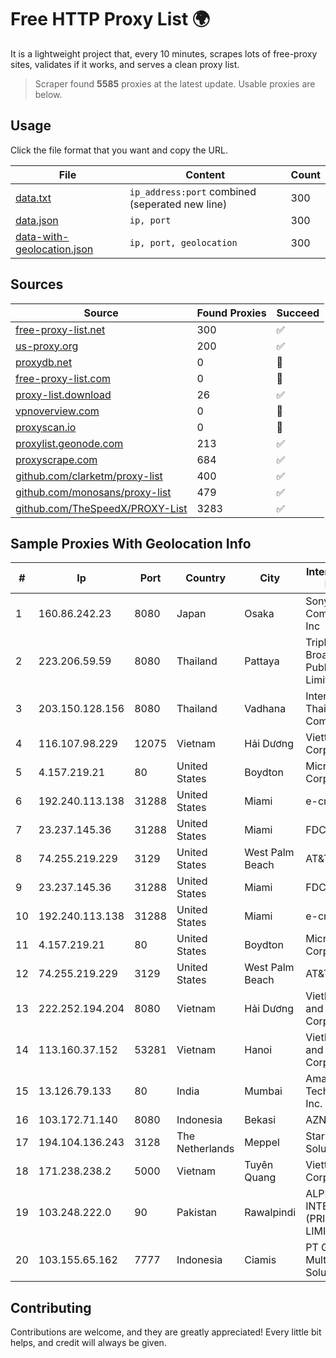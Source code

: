 
# Free HTTP Proxy List 🌍

It is a lightweight project that, every 10 minutes, scrapes lots of free-proxy sites, validates if it works, and serves a clean proxy list.


> Scraper found **5585** proxies at the latest update. Usable proxies are below.

## Usage

Click the file format that you want and copy the URL.


|File|Content|Count|
|----|-------|-----|
|[data.txt](https://raw.githubusercontent.com/themiralay/Proxy-List-World/master/data.txt)|`ip_address:port` combined (seperated new line)|300|
|[data.json](https://raw.githubusercontent.com/themiralay/Proxy-List-World/master/data.json)|`ip, port`|300|
|[data-with-geolocation.json](https://raw.githubusercontent.com/themiralay/Proxy-List-World/master/data-with-geolocation.json)|`ip, port, geolocation`|300|

## Sources

|Source|Found Proxies|Succeed|
|------|-------------|-------|
|[free-proxy-list.net](https://free-proxy-list.net)|300|✅|
|[us-proxy.org](https://www.us-proxy.org)|200|✅|
|[proxydb.net](http://proxydb.net)|0|🚫|
|[free-proxy-list.com](https://free-proxy-list.com/?page=&port=&type%5B%5D=http&type%5B%5D=https&up_time=0&search=Search)|0|🚫|
|[proxy-list.download](https://www.proxy-list.download/HTTP)|26|✅|
|[vpnoverview.com](https://vpnoverview.com/privacy/anonymous-browsing/free-proxy-servers)|0|🚫|
|[proxyscan.io](https://www.proxyscan.io)|0|🚫|
|[proxylist.geonode.com](https://proxylist.geonode.com/api/proxy-list?limit=300&page=1&sort_by=lastChecked&sort_type=desc&protocols=http,https)|213|✅|
|[proxyscrape.com](https://api.proxyscrape.com/v2/?request=displayproxies&protocol=http&timeout=10000&country=all&ssl=all&anonymity=all)|684|✅|
|[github.com/clarketm/proxy-list](https://raw.githubusercontent.com/clarketm/proxy-list/master/proxy-list-raw.txt)|400|✅|
|[github.com/monosans/proxy-list](https://raw.githubusercontent.com/monosans/proxy-list/main/proxies/http.txt)|479|✅|
|[github.com/TheSpeedX/PROXY-List](https://raw.githubusercontent.com/TheSpeedX/PROXY-List/master/http.txt)|3283|✅|


## Sample Proxies With Geolocation Info

|#|Ip|Port|Country|City|Internet Service Provider|
|-|--|----|-------|----|-------------------------|
|1|160.86.242.23|8080|Japan|Osaka|Sony Network Communications Inc|
|2|223.206.59.59|8080|Thailand|Pattaya|Triple T Broadband Public Company Limited|
|3|203.150.128.156|8080|Thailand|Vadhana|Internet Thailand Company Ltd|
|4|116.107.98.229|12075|Vietnam|Hải Dương|Viettel Corporation|
|5|4.157.219.21|80|United States|Boydton|Microsoft Corporation|
|6|192.240.113.138|31288|United States|Miami|e-creativity|
|7|23.237.145.36|31288|United States|Miami|FDCservers.net|
|8|74.255.219.229|3129|United States|West Palm Beach|AT&T Corp.|
|9|23.237.145.36|31288|United States|Miami|FDCservers.net|
|10|192.240.113.138|31288|United States|Miami|e-creativity|
|11|4.157.219.21|80|United States|Boydton|Microsoft Corporation|
|12|74.255.219.229|3129|United States|West Palm Beach|AT&T Corp.|
|13|222.252.194.204|8080|Vietnam|Hải Dương|VietNam Post and Telecom Corporation|
|14|113.160.37.152|53281|Vietnam|Hanoi|VietNam Post and Telecom Corporation|
|15|13.126.79.133|80|India|Mumbai|Amazon Technologies Inc.|
|16|103.172.71.140|8080|Indonesia|Bekasi|AZNET|
|17|194.104.136.243|3128|The Netherlands|Meppel|Stark Industries Solutions LTD|
|18|171.238.238.2|5000|Vietnam|Tuyên Quang|Viettel Corporation|
|19|103.248.222.0|90|Pakistan|Rawalpindi|ALPINES INTERNET (PRIVATE) LIMITED|
|20|103.155.65.162|7777|Indonesia|Ciamis|PT Galuh Multidata Solution|



## Contributing

Contributions are welcome, and they are greatly appreciated! Every
little bit helps, and credit will always be given.

